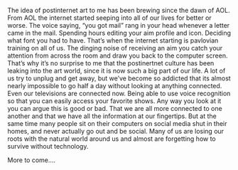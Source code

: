The idea of postinternet art to me has been brewing since the dawn of AOL. From AOL the internet started seeping into all of our lives for better or worse. The voice saying, “you got mail” rang in your head whenever a letter came in the mail. Spending hours editing your aim profile and icon. Deciding what font you had to have. That’s when the internet starting is pavlovian training on all of us. The dinging noise of receiving an aim you catch your attention from across the room and draw you back to the computer screen.  That’s why it’s no surprise to me that the postinertnet culture has been leaking into the art world, since it is now such a big part of our life. A lot of us try to unplug and get away, but we’ve become so addicted that its almost nearly impossible to go half a day without looking at anything connected. Even our televisions are connected now. Being able to use voice recognition so that you can easily access your favorite shows. 
	Any way you look at it you can argue this is good or bad. That we are all more connected to one another and that we have all the information at our fingertips. But at the same time many people sit on their computers on social media shut in their homes, and never actually go out and be social. Many of us are losing our roots with the natural world around us and almost are forgetting how to survive without technology. 

More to come….
